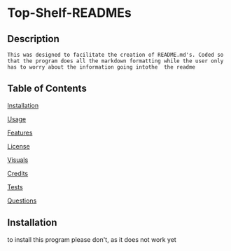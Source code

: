 # Top-Shelf-READMEs

## Description

    This was designed to facilitate the creation of README.md's. Coded so that the program does all the markdown formatting while the user only has to worry about the information going intothe  the readme 

## Table of Contents


[Installation](#Installation)

[Usage](#Usage)

[Features](#Features)

[License](#License)

[Visuals](#Visuals)

[Credits](#Credits)

[Tests](#Tests)

[Questions](#Questions)

## Installation

to install this program please don't, as it does not work yet

